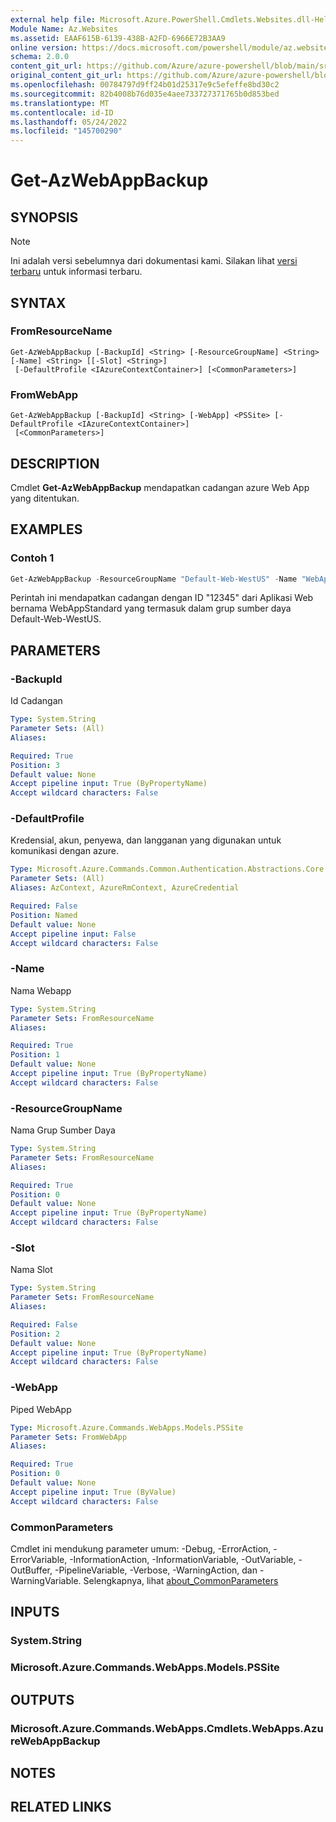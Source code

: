 ```yaml
---
external help file: Microsoft.Azure.PowerShell.Cmdlets.Websites.dll-Help.xml
Module Name: Az.Websites
ms.assetid: EAAF615B-6139-438B-A2FD-6966E72B3AA9
online version: https://docs.microsoft.com/powershell/module/az.websites/get-azwebappbackup
schema: 2.0.0
content_git_url: https://github.com/Azure/azure-powershell/blob/main/src/Websites/Websites/help/Get-AzWebAppBackup.md
original_content_git_url: https://github.com/Azure/azure-powershell/blob/main/src/Websites/Websites/help/Get-AzWebAppBackup.md
ms.openlocfilehash: 00784797d9ff24b01d25317e9c5efeffe8bd30c2
ms.sourcegitcommit: 82b4008b76d035e4aee733727371765b0d853bed
ms.translationtype: MT
ms.contentlocale: id-ID
ms.lasthandoff: 05/24/2022
ms.locfileid: "145700290"
---
```

# Get-AzWebAppBackup

## SYNOPSIS

> [!NOTE]
>Ini adalah versi sebelumnya dari dokumentasi kami. Silakan lihat [versi terbaru](/powershell/module/az.websites/get-azwebappbackup) untuk informasi terbaru.

## SYNTAX

### FromResourceName
```
Get-AzWebAppBackup [-BackupId] <String> [-ResourceGroupName] <String> [-Name] <String> [[-Slot] <String>]
 [-DefaultProfile <IAzureContextContainer>] [<CommonParameters>]
```

### FromWebApp
```
Get-AzWebAppBackup [-BackupId] <String> [-WebApp] <PSSite> [-DefaultProfile <IAzureContextContainer>]
 [<CommonParameters>]
```

## DESCRIPTION
Cmdlet **Get-AzWebAppBackup** mendapatkan cadangan azure Web App yang ditentukan.

## EXAMPLES

### Contoh 1
```powershell
Get-AzWebAppBackup -ResourceGroupName "Default-Web-WestUS" -Name "WebAppStandard" -BackupId "12345"
```

Perintah ini mendapatkan cadangan dengan ID "12345" dari Aplikasi Web bernama WebAppStandard yang termasuk dalam grup sumber daya Default-Web-WestUS.

## PARAMETERS

### -BackupId
Id Cadangan

```yaml
Type: System.String
Parameter Sets: (All)
Aliases:

Required: True
Position: 3
Default value: None
Accept pipeline input: True (ByPropertyName)
Accept wildcard characters: False
```

### -DefaultProfile
Kredensial, akun, penyewa, dan langganan yang digunakan untuk komunikasi dengan azure.

```yaml
Type: Microsoft.Azure.Commands.Common.Authentication.Abstractions.Core.IAzureContextContainer
Parameter Sets: (All)
Aliases: AzContext, AzureRmContext, AzureCredential

Required: False
Position: Named
Default value: None
Accept pipeline input: False
Accept wildcard characters: False
```

### -Name
Nama Webapp

```yaml
Type: System.String
Parameter Sets: FromResourceName
Aliases:

Required: True
Position: 1
Default value: None
Accept pipeline input: True (ByPropertyName)
Accept wildcard characters: False
```

### -ResourceGroupName
Nama Grup Sumber Daya

```yaml
Type: System.String
Parameter Sets: FromResourceName
Aliases:

Required: True
Position: 0
Default value: None
Accept pipeline input: True (ByPropertyName)
Accept wildcard characters: False
```

### -Slot
Nama Slot

```yaml
Type: System.String
Parameter Sets: FromResourceName
Aliases:

Required: False
Position: 2
Default value: None
Accept pipeline input: True (ByPropertyName)
Accept wildcard characters: False
```

### -WebApp
Piped WebApp

```yaml
Type: Microsoft.Azure.Commands.WebApps.Models.PSSite
Parameter Sets: FromWebApp
Aliases:

Required: True
Position: 0
Default value: None
Accept pipeline input: True (ByValue)
Accept wildcard characters: False
```

### CommonParameters
Cmdlet ini mendukung parameter umum: -Debug, -ErrorAction, -ErrorVariable, -InformationAction, -InformationVariable, -OutVariable, -OutBuffer, -PipelineVariable, -Verbose, -WarningAction, dan -WarningVariable. Selengkapnya, lihat [about_CommonParameters](http://go.microsoft.com/fwlink/?LinkID=113216)

## INPUTS

### System.String

### Microsoft.Azure.Commands.WebApps.Models.PSSite

## OUTPUTS

### Microsoft.Azure.Commands.WebApps.Cmdlets.WebApps.AzureWebAppBackup

## NOTES

## RELATED LINKS

